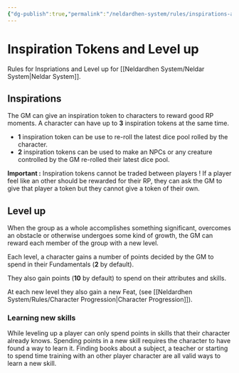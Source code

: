 ```yaml
---
{"dg-publish":true,"permalink":"/neldardhen-system/rules/inspirations-and-level-up/"}
---
```



# Inspiration Tokens and Level up
Rules for Inspriations and Level up for [[Neldardhen System/Neldar System\|Neldar System]].
## Inspirations

The GM can give an inspiration token to characters to reward good RP moments. A character can have up to **3** inspiration tokens at the same time.

- **1** inspiration token can be use to re-roll the latest dice pool rolled by the character.
- **2** inspiration tokens can be used to make an NPCs or any creature controlled by the GM re-rolled their latest dice pool.

**Important :** Inspiration tokens cannot be traded between players ! If a player feel like an other should be rewarded for their RP, they can ask the GM to give that player a token but they cannot give a token of their own.

## Level up

When the group as a whole accomplishes something significant, overcomes an obstacle or otherwise undergoes some kind of growth, the GM can reward each member of the group with a new level.

Each level, a character gains a number of points decided by the GM to spend in their Fundamentals (**2** by default).

They also gain points (**10** by default) to spend on their attributes and skills.

At each new level they also gain a new Feat, (see [[Neldardhen System/Rules/Character Progression\|Character Progression]]).
### Learning new skills

While leveling up a player can only spend points in skills that their character already knows. Spending points in a new skill requires the character to have found a way to learn it. Finding books about a subject, a teacher or starting to spend time training with an other player character are all valid ways to learn a new skill.